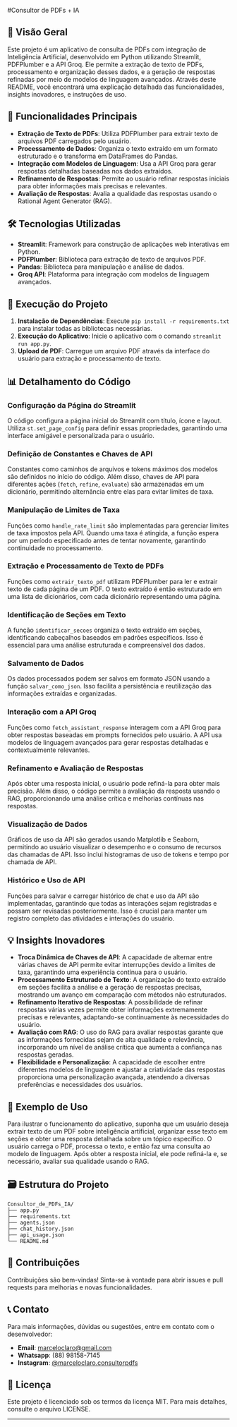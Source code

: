 #Consultor de PDFs + IA

## 📄 Visão Geral
Este projeto é um aplicativo de consulta de PDFs com integração de Inteligência Artificial, desenvolvido em Python utilizando Streamlit, PDFPlumber e a API Groq. Ele permite a extração de texto de PDFs, processamento e organização desses dados, e a geração de respostas refinadas por meio de modelos de linguagem avançados. Através deste README, você encontrará uma explicação detalhada das funcionalidades, insights inovadores, e instruções de uso.

## 🚀 Funcionalidades Principais
- **Extração de Texto de PDFs**: Utiliza PDFPlumber para extrair texto de arquivos PDF carregados pelo usuário.
- **Processamento de Dados**: Organiza o texto extraído em um formato estruturado e o transforma em DataFrames do Pandas.
- **Integração com Modelos de Linguagem**: Usa a API Groq para gerar respostas detalhadas baseadas nos dados extraídos.
- **Refinamento de Respostas**: Permite ao usuário refinar respostas iniciais para obter informações mais precisas e relevantes.
- **Avaliação de Respostas**: Avalia a qualidade das respostas usando o Rational Agent Generator (RAG).

## 🛠️ Tecnologias Utilizadas
- **Streamlit**: Framework para construção de aplicações web interativas em Python.
- **PDFPlumber**: Biblioteca para extração de texto de arquivos PDF.
- **Pandas**: Biblioteca para manipulação e análise de dados.
- **Groq API**: Plataforma para integração com modelos de linguagem avançados.

## 🎯 Execução do Projeto
1. **Instalação de Dependências**: Execute `pip install -r requirements.txt` para instalar todas as bibliotecas necessárias.
2. **Execução do Aplicativo**: Inicie o aplicativo com o comando `streamlit run app.py`.
3. **Upload de PDF**: Carregue um arquivo PDF através da interface do usuário para extração e processamento de texto.

## 📊 Detalhamento do Código
### Configuração da Página do Streamlit
O código configura a página inicial do Streamlit com título, ícone e layout. Utiliza `st.set_page_config` para definir essas propriedades, garantindo uma interface amigável e personalizada para o usuário.

### Definição de Constantes e Chaves de API
Constantes como caminhos de arquivos e tokens máximos dos modelos são definidos no início do código. Além disso, chaves de API para diferentes ações (`fetch`, `refine`, `evaluate`) são armazenadas em um dicionário, permitindo alternância entre elas para evitar limites de taxa.

### Manipulação de Limites de Taxa
Funções como `handle_rate_limit` são implementadas para gerenciar limites de taxa impostos pela API. Quando uma taxa é atingida, a função espera por um período especificado antes de tentar novamente, garantindo continuidade no processamento.

### Extração e Processamento de Texto de PDFs
Funções como `extrair_texto_pdf` utilizam PDFPlumber para ler e extrair texto de cada página de um PDF. O texto extraído é então estruturado em uma lista de dicionários, com cada dicionário representando uma página.

### Identificação de Seções em Texto
A função `identificar_secoes` organiza o texto extraído em seções, identificando cabeçalhos baseados em padrões específicos. Isso é essencial para uma análise estruturada e compreensível dos dados.

### Salvamento de Dados
Os dados processados podem ser salvos em formato JSON usando a função `salvar_como_json`. Isso facilita a persistência e reutilização das informações extraídas e organizadas.

### Interação com a API Groq
Funções como `fetch_assistant_response` interagem com a API Groq para obter respostas baseadas em prompts fornecidos pelo usuário. A API usa modelos de linguagem avançados para gerar respostas detalhadas e contextualmente relevantes.

### Refinamento e Avaliação de Respostas
Após obter uma resposta inicial, o usuário pode refiná-la para obter mais precisão. Além disso, o código permite a avaliação da resposta usando o RAG, proporcionando uma análise crítica e melhorias contínuas nas respostas.

### Visualização de Dados
Gráficos de uso da API são gerados usando Matplotlib e Seaborn, permitindo ao usuário visualizar o desempenho e o consumo de recursos das chamadas de API. Isso inclui histogramas de uso de tokens e tempo por chamada de API.

### Histórico e Uso de API
Funções para salvar e carregar histórico de chat e uso da API são implementadas, garantindo que todas as interações sejam registradas e possam ser revisadas posteriormente. Isso é crucial para manter um registro completo das atividades e interações do usuário.

## 💡 Insights Inovadores
- **Troca Dinâmica de Chaves de API**: A capacidade de alternar entre várias chaves de API permite evitar interrupções devido a limites de taxa, garantindo uma experiência contínua para o usuário.
- **Processamento Estruturado de Texto**: A organização do texto extraído em seções facilita a análise e a geração de respostas precisas, mostrando um avanço em comparação com métodos não estruturados.
- **Refinamento Iterativo de Respostas**: A possibilidade de refinar respostas várias vezes permite obter informações extremamente precisas e relevantes, adaptando-se continuamente às necessidades do usuário.
- **Avaliação com RAG**: O uso do RAG para avaliar respostas garante que as informações fornecidas sejam de alta qualidade e relevância, incorporando um nível de análise crítica que aumenta a confiança nas respostas geradas.
- **Flexibilidade e Personalização**: A capacidade de escolher entre diferentes modelos de linguagem e ajustar a criatividade das respostas proporciona uma personalização avançada, atendendo a diversas preferências e necessidades dos usuários.

## 📝 Exemplo de Uso
Para ilustrar o funcionamento do aplicativo, suponha que um usuário deseja extrair texto de um PDF sobre inteligência artificial, organizar esse texto em seções e obter uma resposta detalhada sobre um tópico específico. O usuário carrega o PDF, processa o texto, e então faz uma consulta ao modelo de linguagem. Após obter a resposta inicial, ele pode refiná-la e, se necessário, avaliar sua qualidade usando o RAG.

## 🗃️ Estrutura do Projeto
```
Consultor_de_PDFs_IA/
├── app.py
├── requirements.txt
├── agents.json
├── chat_history.json
├── api_usage.json
└── README.md
```

## 🤝 Contribuições
Contribuições são bem-vindas! Sinta-se à vontade para abrir issues e pull requests para melhorias e novas funcionalidades.

## 📞 Contato
Para mais informações, dúvidas ou sugestões, entre em contato com o desenvolvedor:
- **Email**: marceloclaro@gmail.com
- **Whatsapp**: (88) 98158-7145
- **Instagram**: [@marceloclaro.consultorpdfs](https://www.instagram.com/marceloclaro.consultorpdfs/)

## 📢 Licença
Este projeto é licenciado sob os termos da licença MIT. Para mais detalhes, consulte o arquivo LICENSE.

---
